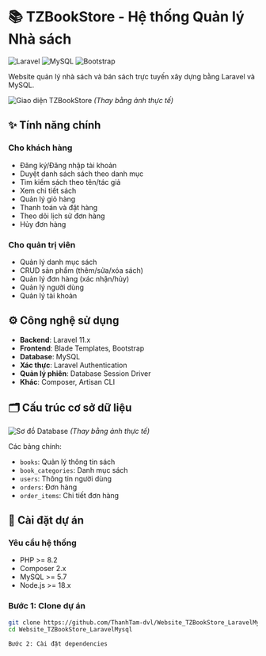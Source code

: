 # 📚 TZBookStore - Hệ thống Quản lý Nhà sách

![Laravel](https://img.shields.io/badge/Laravel-FF2D20?style=for-the-badge&logo=laravel&logoColor=white)
![MySQL](https://img.shields.io/badge/MySQL-005C84?style=for-the-badge&logo=mysql&logoColor=white)
![Bootstrap](https://img.shields.io/badge/Bootstrap-563D7C?style=for-the-badge&logo=bootstrap&logoColor=white)

Website quản lý nhà sách và bán sách trực tuyến xây dựng bằng Laravel và MySQL.

![Giao diện TZBookStore](https://via.placeholder.com/800x400?text=Trang+Chủ+TZBookStore) *(Thay bằng ảnh thực tế)*

## ✨ Tính năng chính

### Cho khách hàng
- Đăng ký/Đăng nhập tài khoản
- Duyệt danh sách sách theo danh mục
- Tìm kiếm sách theo tên/tác giả
- Xem chi tiết sách
- Quản lý giỏ hàng
- Thanh toán và đặt hàng
- Theo dõi lịch sử đơn hàng
- Hủy đơn hàng

### Cho quản trị viên
- Quản lý danh mục sách
- CRUD sản phẩm (thêm/sửa/xóa sách)
- Quản lý đơn hàng (xác nhận/hủy)
- Quản lý người dùng
- Quản lý tài khoản

## ⚙️ Công nghệ sử dụng
- **Backend**: Laravel 11.x
- **Frontend**: Blade Templates, Bootstrap
- **Database**: MySQL
- **Xác thực**: Laravel Authentication
- **Quản lý phiên**: Database Session Driver
- **Khác**: Composer, Artisan CLI

## 🗂️ Cấu trúc cơ sở dữ liệu
![Sơ đồ Database](https://via.placeholder.com/600x400?text=ERD+TZBookStore) *(Thay bằng ảnh thực tế)*

Các bảng chính:
- `books`: Quản lý thông tin sách
- `book_categories`: Danh mục sách
- `users`: Thông tin người dùng
- `orders`: Đơn hàng
- `order_items`: Chi tiết đơn hàng

## 🚀 Cài đặt dự án

### Yêu cầu hệ thống
- PHP >= 8.2
- Composer 2.x
- MySQL >= 5.7
- Node.js >= 18.x

### Bước 1: Clone dự án
```bash
git clone https://github.com/ThanhTam-dvl/Website_TZBookStore_LaravelMysql.git
cd Website_TZBookStore_LaravelMysql

Bước 2: Cài đặt dependencies
